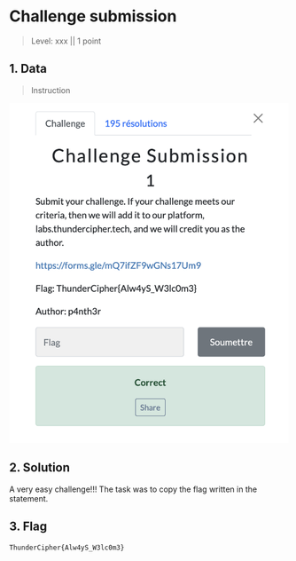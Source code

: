 # Challenge submission

> Level: xxx || 1 point

## 1. Data

> Instruction

![Instruction Challenge Submission](challenge_submission.png)

## 2. Solution

A very easy challenge!!! The task was to copy the flag written in the statement.


## 3. Flag
    
```
ThunderCipher{Alw4yS_W3lc0m3}
```